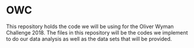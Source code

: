 # OWC

This repository holds the code we will be using for the Oliver Wyman Challenge 2018. The files in this repository will be the codes we implement to do our data analysis as well as the data sets that will be provided.
